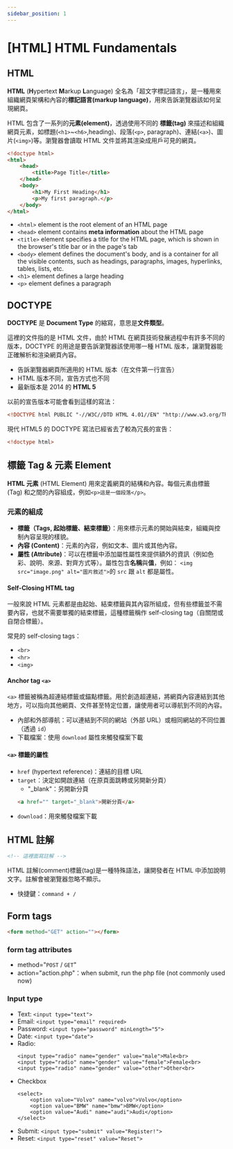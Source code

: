 ```yaml
---
sidebar_position: 1
---
```


# [HTML] HTML Fundamentals

## HTML

**HTML** (**H**ypertext **M**arkup **L**anguage) 全名為「超文字標記語言」，是一種用來組織網頁架構和內容的**標記語言(markup language)**，用來告訴瀏覽器該如何呈現網頁。

HTML 包含了一系列的**元素(element)**，透過使用不同的 **標籤(tag)** 來描述和組織網頁元素，如標題(`<h1>`~`<h6>`,heading)、段落(`<p>`, paragraph)、連結(`<a>`)、圖片(`<img>`)等。瀏覽器會讀取 HTML 文件並將其渲染成用戶可見的網頁。

```html
<!doctype html>
<html>
    <head>
        <title>Page Title</title>
    </head>
    <body>
        <h1>My First Heading</h1>
        <p>My first paragraph.</p>
    </body>
</html>
```

-   `<html>` element is the root element of an HTML page
-   `<head>` element contains **meta information** about the HTML page
-   `<title>` element specifies a title for the HTML page, which is shown in the browser's title bar or in the page's tab
-   `<body>` element defines the document's body, and is a container for all the visible contents, such as headings, paragraphs, images, hyperlinks, tables, lists, etc.
-   `<h1>` element defines a large heading
-   `<p>` element defines a paragraph

## DOCTYPE

**DOCTYPE** 是 **Document Type** 的縮寫，意思是**文件類型**。

這裡的文件指的是 HTML 文件，由於 HTML 在網頁技術發展過程中有許多不同的版本，DOCTYPE 的用途是要告訴瀏覽器該使用哪一種 HTML 版本，讓瀏覽器能正確解析和渲染網頁內容。

-   告訴瀏覽器網頁所適用的 HTML 版本（在文件第一行宣告）
-   HTML 版本不同，宣告方式也不同
-   最新版本是 2014 的 **HTML 5**

以前的宣告版本可能會看到這樣的寫法：

```html
<!DOCTYPE html PUBLIC "-//W3C//DTD HTML 4.01//EN" "http://www.w3.org/TR/html4/strict.dtd">
```

現代 HTML5 的 DOCTYPE 寫法已經省去了較為冗長的宣告：

```html
<!doctype html>
```

## 標籤 Tag & 元素 Element

**HTML 元素** (HTML Element) 用來定義網頁的結構和內容。每個元素由標籤 (Tag) 和之間的內容組成，例如`<p>這是一個段落</p>`。

### 元素的組成

-   **標籤（Tags, 起始標籤、結束標籤）**：用來標示元素的開始與結束，組織與控制內容呈現的樣貌。
-   **內容 (Content)**：元素的內容，例如文本、圖片或其他內容。
-   **屬性 (Attribute)**：可以在標籤中添加屬性屬性來提供額外的資訊（例如色彩、說明、來源、對齊方式等）。屬性包含**名稱**與**值**，例如： `<img src="image.png" alt="圖片敘述">`的 `src` 跟 `alt` 都是屬性。

#### Self-Closing HTML tag

一般來說 HTML 元素都是由起始、結束標籤與其內容所組成，但有些標籤並不需要內容，也就不需要單獨的結束標籤，這種標籤稱作 self-closing tag（自關閉或自閉合標籤）。

常見的 self-closing tags：

-   `<br>`
-   `<hr>`
-   `<img>`

#### Anchor tag `<a>`

`<a>` 標籤被稱為超連結標籤或錨點標籤。用於創造超連結，將網頁內容連結到其他地方，可以指向其他網頁、文件甚至特定位置，讓使用者可以導航到不同的內容。

-   內部和外部導航：可以連結到不同的網站（外部 URL）或相同網站的不同位置（透過 `id`）
-   下載檔案：使用 `download` 屬性來觸發檔案下載

#### `<a>` 標籤的屬性

-   `href` (hypertext reference)：連結的目標 URL
-   `target`：決定如開啟連結（在原頁面跳轉或另開新分頁）
    -   "\_blank"：另開新分頁
    ```html
    <a href="" target="_blank">開新分頁</a>
    ```
-   `download`：用來觸發檔案下載

## HTML 註解

```html
<!-- 這裡面寫註解 -->
```

HTML 註解(comment)標籤(tag)是一種特殊語法，讓開發者在 HTML 中添加說明文字。註解會被瀏覽器忽略不顯示。

-   快捷鍵：`command + /`

## Form tags

```html
<form method="GET" action=""></form>
```

### form tag attributes

-   method="`POST` / `GET`"
-   action="action.php"：when submit, run the php file (not commonly used now)

### Input type

-   Text: `<input type="text">`
-   Email: `<input type="email" required>`
-   Password: `<input type="password" minLength="5">`
-   Date: `<input type="date">`
-   Radio:
    ```htmlembedded
    <input type="radio" name="gender" value="male">Male<br>
    <input type="radio" name="gender" value="female">Female<br>
    <input type="radio" name="gender" value="other">Other<br>
    ```
-   Checkbox
    ```htmlembedded
    <select>
        <option value="Volvo" name="volvo">Volvo</option>
        <option value="BMW" name="bmw">BMW</option>
        <option value="Audi" name="audi">Audi</option>
    </select>
    ```
-   Submit: `<input type="submit" value="Register!">`
-   Reset: `<input type="reset" value="Reset">`

